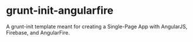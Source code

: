 grunt-init-angularfire
======================

A grunt-init template meant for creating a Single-Page App with AngularJS, Firebase, and AngularFire.
